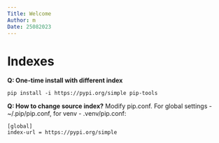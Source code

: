 ```yaml
---
Title: Welcome
Author: m
Date: 25082023
---
```


# Indexes

**Q: One-time install with different index**

```
pip install -i https://pypi.org/simple pip-tools
```

**Q: How to change source index?**
Modify pip.conf. For global settings - ~/.pip/pip.conf, for venv - .venv/pip.conf:

```
[global]
index-url = https://pypi.org/simple
```
